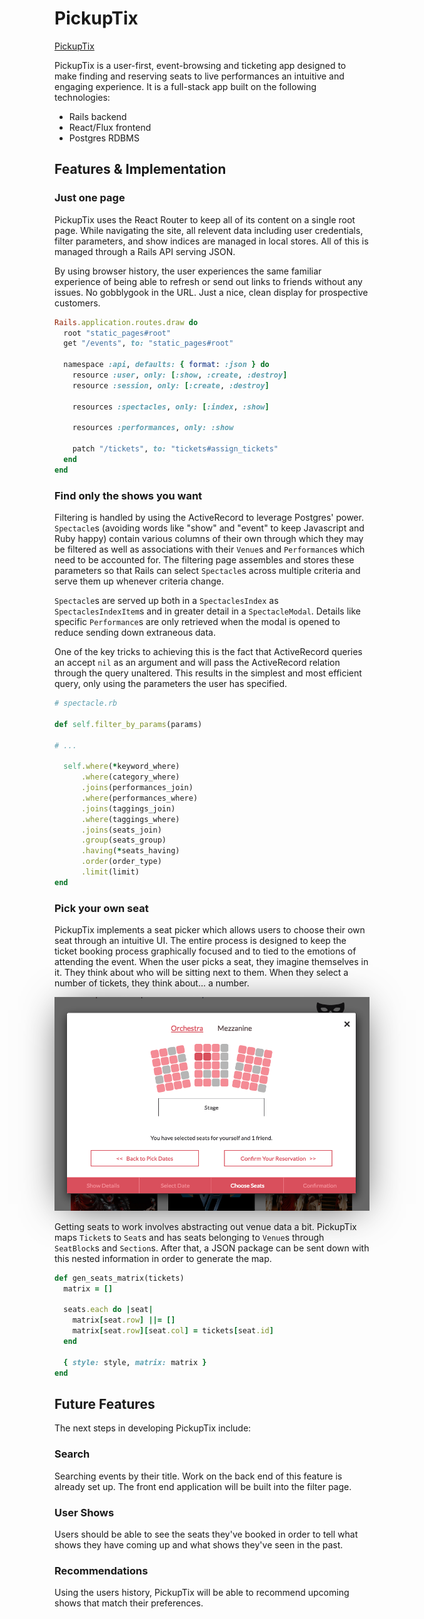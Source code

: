 # PickupTix

[PickupTix][heroku]

[heroku]: http://www.pickuptix.io

PickupTix is a user-first, event-browsing and ticketing app designed to make finding and reserving seats to live performances
an intuitive and engaging experience. It is a full-stack app built on the following technologies:

*  Rails backend
*  React/Flux frontend
*  Postgres RDBMS

## Features & Implementation

### Just one page

PickupTix uses the React Router to keep all of its content on a single root page. While navigating the site, all relevent data
including user credentials, filter parameters, and show indices are managed in local stores. All of this is managed through a
Rails API serving JSON.

By using browser history, the user experiences the same familiar experience of being able to refresh or send out links to friends
without any issues. No gobblygook in the URL. Just a nice, clean display for prospective customers.

```ruby
Rails.application.routes.draw do
  root "static_pages#root"
  get "/events", to: "static_pages#root"

  namespace :api, defaults: { format: :json } do
    resource :user, only: [:show, :create, :destroy]
    resource :session, only: [:create, :destroy]

    resources :spectacles, only: [:index, :show]

    resources :performances, only: :show

    patch "/tickets", to: "tickets#assign_tickets"
  end
end
```

### Find only the shows you want

Filtering is handled by using the ActiveRecord to leverage Postgres' power. `Spectacle`s (avoiding words like "show" and "event"
to keep Javascript and Ruby happy) contain various columns of their own through which they may be filtered as well as associations
with their `Venue`s and `Performance`s which need to be accounted for. The filtering page assembles and stores these parameters
so that Rails can select `Spectacle`s across multiple criteria and serve them up whenever criteria change.

`Spectacle`s are served up both in a `SpectaclesIndex` as `SpectaclesIndexItem`s and in greater detail in a `SpectacleModal`. Details
like specific `Performance`s are only retrieved when the modal is opened to reduce sending down extraneous data.

One of the key tricks to achieving this is the fact that ActiveRecord queries an accept `nil` as an argument and will pass the
ActiveRecord relation through the query unaltered. This results in the simplest and most efficient query, only using the
parameters the user has specified.

```ruby
# spectacle.rb

def self.filter_by_params(params)

# ...

  self.where(*keyword_where)
      .where(category_where)
      .joins(performances_join)
      .where(performances_where)
      .joins(taggings_join)
      .where(taggings_where)
      .joins(seats_join)
      .group(seats_group)
      .having(*seats_having)
      .order(order_type)
      .limit(limit)
end
```
### Pick your own seat

PickupTix implements a seat picker which allows users to choose their own seat through an intuitive UI. The entire process is
designed to keep the ticket booking process graphically focused and to tied to the emotions of attending the event. When the user
picks a seat, they imagine themselves in it. They think about who will be sitting next to them. When they select a number of tickets,
they think about... a number.


<p style="text-align:center">
  <img src="./readme-images/seat_picker.png" style="-webkit-box-shadow: 0px 5px 60px -15px rgba(0,0,0,0.75);-moz-box-shadow: 0px 5px 60px -15px rgba(0,0,0,0.75);box-shadow: 0px 5px 60px -15px rgba(0,0,0,0.75);width:600px;"/>
</p>

Getting seats to work involves abstracting out venue data a bit. PickupTix maps `Ticket`s to `Seat`s and has seats belonging to `Venue`s through `SeatBlock`s
and `Section`s. After that, a JSON package can be sent down with this nested information in order to generate the map.

```ruby
def gen_seats_matrix(tickets)
  matrix = []

  seats.each do |seat|
    matrix[seat.row] ||= []
    matrix[seat.row][seat.col] = tickets[seat.id]
  end

  { style: style, matrix: matrix }
end
```

## Future Features

The next steps in developing PickupTix include:

### Search

Searching events by their title. Work on the back end of this feature is already set up. The front end application will be built into the filter page.  

### User Shows

Users should be able to see the seats they've booked in order to tell what shows they
have coming up and what shows they've seen in the past.

### Recommendations

Using the users history, PickupTix will be able to recommend upcoming shows that match their preferences.
